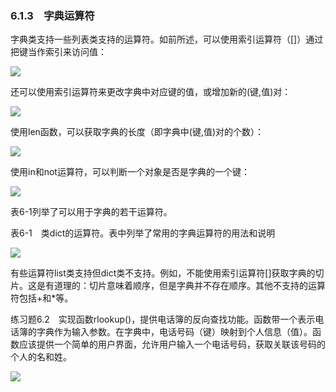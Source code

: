    

### 6.1.3　字典运算符

字典类支持一些列表类支持的运算符。如前所述，可以使用索引运算符（[]）通过把键当作索引来访问值：

![](0-Assets/Epubook/程序员编程语言经典合集（计算机科学丛书5册套装），javapython编程语言含经典教材龙书《编译原理》%20(Bruce%20Eckel%20%20Alfred%20V.%20Aho%20%20Monica%20S.%20Lam%20etc.)%20(Z-Library)/images/image08530.jpeg)

还可以使用索引运算符来更改字典中对应键的值，或增加新的(键,值)对：

![](0-Assets/Epubook/程序员编程语言经典合集（计算机科学丛书5册套装），javapython编程语言含经典教材龙书《编译原理》%20(Bruce%20Eckel%20%20Alfred%20V.%20Aho%20%20Monica%20S.%20Lam%20etc.)%20(Z-Library)/images/image08531.jpeg)

使用len函数，可以获取字典的长度（即字典中(键,值)对的个数）：

![](0-Assets/Epubook/程序员编程语言经典合集（计算机科学丛书5册套装），javapython编程语言含经典教材龙书《编译原理》%20(Bruce%20Eckel%20%20Alfred%20V.%20Aho%20%20Monica%20S.%20Lam%20etc.)%20(Z-Library)/images/image08532.jpeg)

使用in和not运算符，可以判断一个对象是否是字典的一个键：

![](0-Assets/Epubook/程序员编程语言经典合集（计算机科学丛书5册套装），javapython编程语言含经典教材龙书《编译原理》%20(Bruce%20Eckel%20%20Alfred%20V.%20Aho%20%20Monica%20S.%20Lam%20etc.)%20(Z-Library)/images/image08533.jpeg)

表6-1列举了可以用于字典的若干运算符。

表6-1　类dict的运算符。表中列举了常用的字典运算符的用法和说明

![](0-Assets/Epubook/程序员编程语言经典合集（计算机科学丛书5册套装），javapython编程语言含经典教材龙书《编译原理》%20(Bruce%20Eckel%20%20Alfred%20V.%20Aho%20%20Monica%20S.%20Lam%20etc.)%20(Z-Library)/images/image08534.jpeg)

有些运算符list类支持但dict类不支持。例如，不能使用索引运算符[]获取字典的切片。这是有道理的：切片意味着顺序，但是字典并不存在顺序。其他不支持的运算符包括+和*等。

练习题6.2　实现函数rlookup()，提供电话簿的反向查找功能。函数带一个表示电话簿的字典作为输入参数。在字典中，电话号码（键）映射到个人信息（值）。函数应该提供一个简单的用户界面，允许用户输入一个电话号码，获取关联该号码的个人的名和姓。

![](0-Assets/Epubook/程序员编程语言经典合集（计算机科学丛书5册套装），javapython编程语言含经典教材龙书《编译原理》%20(Bruce%20Eckel%20%20Alfred%20V.%20Aho%20%20Monica%20S.%20Lam%20etc.)%20(Z-Library)/images/image08535.jpeg)